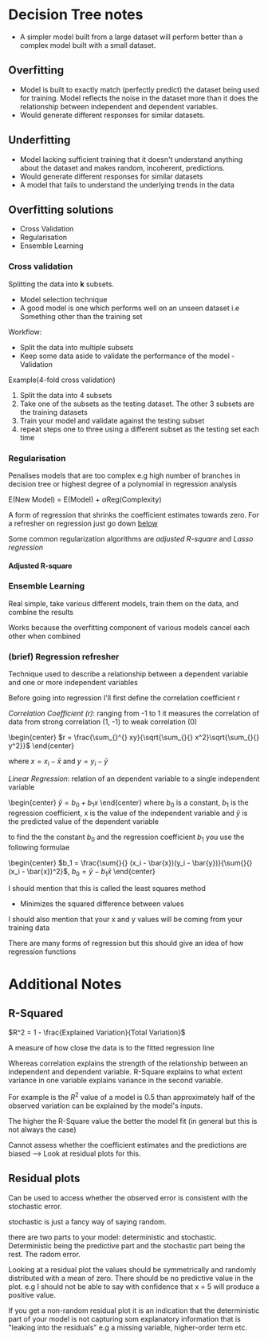 
# Decision Tree notes

* A simpler model built from a large dataset will perform better than a complex model built with a small dataset.

## Overfitting

* Model is built to exactly match (perfectly predict) the dataset being used for training. Model reflects the noise in the dataset more than it does the relationship between independent and dependent variables.
* Would generate different responses for similar datasets.

## Underfitting

* Model lacking sufficient training that it doesn't understand anything about the dataset and makes random, incoherent, predictions.
* Would generate different responses for similar datasets
* A model that fails to understand the underlying trends in the data

## Overfitting solutions

* Cross Validation
* Regularisation
* Ensemble Learning

### Cross validation

Splitting the data into **k** subsets.

* Model selection technique
* A good model is one which performs well on an unseen dataset i.e Something other than the training set

Workflow:

* Split the data into multiple subsets
* Keep some data aside to validate the performance of the model - Validation

Example(4-fold cross validation)

1. Split the data into 4 subsets
2. Take one of the subsets as the testing dataset. The other 3 subsets are the training datasets
3. Train your model and validate against the testing subset
4. repeat steps one to three using a different subset as the testing set each time

### Regularisation

Penalises models that are too complex e.g high number of branches in decision tree or highest degree of a polynomial in regression analysis

E(New Model) = E(Model) + $\alpha$Reg(Complexity)

A form of regression that shrinks the coefficient estimates towards zero. For a refresher on regression just go down [below](#Regression-refresher)

Some common regularization algorithms are *adjusted R-square* and *Lasso regression*

#### Adjusted R-square



### Ensemble Learning

Real simple, take various different models, train them on the data, and combine the results

Works because the overfitting component of various models cancel each other when combined

### (brief) Regression refresher

Technique used to describe a relationship between a dependent variable and one or more independent variables

Before going into regression I'll first define the correlation coefficient r

*Correlation Coefficient (r)*: ranging from -1 to 1 it measures the correlation of data from strong correlation (1, -1) to weak correlation (0)

\begin{center}
$r = \frac{\sum_{}^{} xy}{\sqrt{\sum_{}{} x^2}\sqrt{\sum_{}{} y^2}}$
\end{center}

where $x = x_i - \bar{x}$ and $y = y_i - \bar{y}$

*Linear Regression*: relation of an dependent variable to a single independent variable

\begin{center}
$\hat{y} = b_0 + b_1 x$
\end{center}
where $b_0$ is a constant, $b_1$ is the regression coefficient, x is the value of the independent variable and $\hat{y}$ is the predicted value of the dependent variable

to find the the constant $b_0$ and the regression coefficient $b_1$ you use the following formulae

\begin{center}
$b_1 = \frac{\sum{}{} (x_i - \bar{x})(y_i - \bar{y})}{\sum{}{}(x_i - \bar{x})^2}$, $b_0 = \bar{y} - b_1\bar{x}$
\end{center}

I should mention that this is called the least squares method

* Minimizes the squared difference between values

I should also mention that your x and y values will be coming from your training data

There are many forms of regression but this should give an idea of how regression functions

# Additional Notes

## R-Squared

$R^2 = 1 - \frac{Explained Variation}{Total Variation}$

A measure of how close the data is to the fitted regression line

Whereas correlation explains the strength of the relationship between an independent and dependent variable. R-Square explains to what extent variance in one variable explains variance in the second variable.

For example is the $R^2$ value of a model is 0.5 than approximately half of the observed variation can be explained by the model's inputs.

The higher the R-Square value the better the model fit (in general but this is not always the case)

Cannot assess whether the coefficient estimates and the predictions are biased --> Look at residual plots for this.

## Residual plots

Can be used to access whether the observed error is consistent with the stochastic error.

stochastic is just a fancy way of saying random.

there are two parts to your model: deterministic and stochastic. Deterministic being the predictive part and the stochastic part being the rest. The radom error.

Looking at a residual plot the values should be symmetrically and randomly distributed with a mean of zero. There should be no predictive value in the plot. e.g I should not be able to say with confidence that x = 5 will produce a positive value.

If you get a non-random residual plot it is an indication that the deterministic part of your model is not capturing som explanatory information that is "leaking into the residuals" e.g a missing variable, higher-order term etc.

